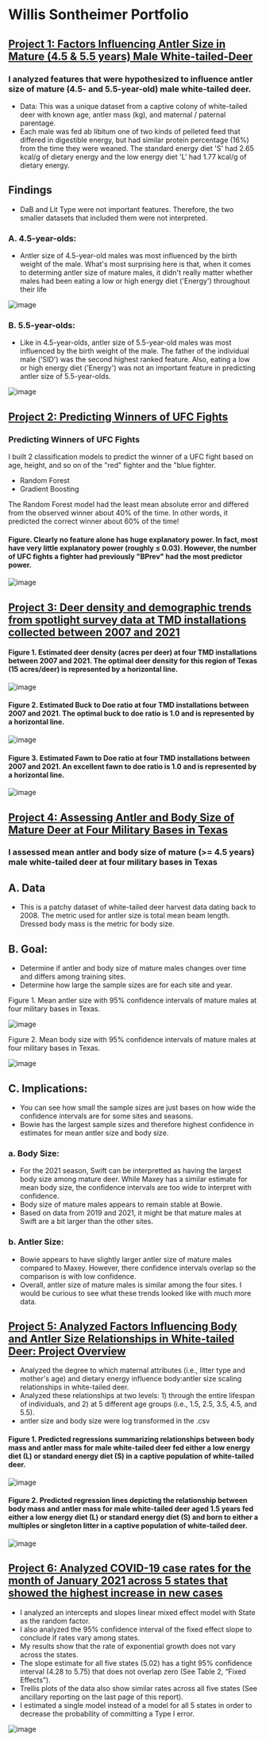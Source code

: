 # Willis Sontheimer Portfolio

## [Project 1: Factors Influencing Antler Size in Mature (4.5 & 5.5 years) Male White-tailed-Deer](https://github.com/sont5413/Predictors-of-Antler-Size-in-Mature-4.5-5.5-White-tailed-Deer)
### I analyzed features that were hypothesized to influence antler size of mature (4.5- and 5.5-year-old) male white-tailed deer.
* Data: This was a unique dataset from a captive colony of white-tailed deer with known age, antler mass (kg), and maternal / paternal parentage.
* Each male was fed ab libitum one of two kinds of pelleted feed that differed in digestible energy, but had similar protein percentage (16%) from the time they were weaned. The standard energy diet 'S' had 2.65 kcal/g of dietary energy and the low energy diet 'L' had 1.77 kcal/g of dietary energy.

## Findings
* DaB and Lit Type were not important features. Therefore, the two smaller datasets that included them were not interpreted.

### A. 4.5-year-olds:
* Antler size of 4.5-year-old males was most influenced by the birth weight of the male. What's most surprising here is that, when it comes to determing antler size of mature males, it didn't really matter whether males had been eating a low or high energy diet ('Energy') throughout their life

![image](https://user-images.githubusercontent.com/95881308/174356911-32e0dcf2-3de1-4c5f-97c4-1eacf9ea46f6.png)

### B. 5.5-year-olds: 
* Like in 4.5-year-olds, antler size of 5.5-year-old males was most influenced by the birth weight of the male. The father of the individual male ('SID') was the second highest ranked feature. Also, eating a low or high energy diet ('Energy') was not an important feature in predicting antler size of 5.5-year-olds.

![image](https://user-images.githubusercontent.com/95881308/174356922-f911d2bd-3fa6-4241-b419-e0aa2b9bc340.png)


## [Project 2: Predicting Winners of UFC Fights](https://github.com/sont5413/UFC-Fight-Data)
### Predicting Winners of UFC Fights
I built 2 classification models to predict the winner of a UFC fight based on age, height, and so on of the "red" fighter and the "blue fighter.
* Random Forest 
* Gradient Boosting

The Random Forest  model had the least mean absolute error and differed from the observed winner about 40% of the time.  In other words, it predicted the correct winner about 60% of the time!


#### Figure. Clearly no feature alone has huge explanatory power. In fact, most have very little explanatory power (roughly ≤ 0.03). However, the number of UFC fights a fighter had previously "BPrev" had the most predictor power.

![image](https://user-images.githubusercontent.com/95881308/177015092-8a2329ed-2c68-43e5-9e70-3e13c80a5441.png)

## [Project 3: Deer density and demographic trends from spotlight survey data at TMD installations collected between 2007 and 2021](https://github.com/sont5413/TMD-Deer-Demographics-From-Past-Surveys)

#### Figure 1. Estimated deer density (acres per deer) at four TMD installations between 2007 and 2021.  The optimal deer density for this region of Texas (15 acres/deer) is represented by a horizontal line.
![image](https://user-images.githubusercontent.com/95881308/179097714-b0b64a36-6ae8-43b8-bbf8-9f03ecb779f5.png)

#### Figure 2. Estimated Buck to Doe ratio at four TMD installations between 2007 and 2021.  The optimal buck to doe ratio is 1.0 and is represented by a horizontal line.
![image](https://user-images.githubusercontent.com/95881308/179098076-713689e1-9e88-4076-a5e5-9b1ce700198f.png)

#### Figure 3. Estimated Fawn to Doe ratio at four TMD installations between 2007 and 2021.  An excellent fawn to doe ratio is 1.0 and is represented by a horizontal line.
![image](https://user-images.githubusercontent.com/95881308/179098087-43ffa255-f0ad-4806-89e9-940958627b92.png)

## [Project 4: Assessing Antler and Body Size of Mature Deer at Four Military Bases in Texas](https://github.com/sont5413/Deer-Herd-Characteristics---TMD)
### I assessed mean antler and body size of mature (>= 4.5 years) male white-tailed deer at four military bases in Texas

## A. Data
* This is a patchy dataset of white-tailed deer harvest data dating back to 2008. The metric used for antler size is total mean beam length.  Dressed body mass is the metric for body size.

## B. Goal:
* Determine if antler and body size of mature males changes over time and differs among training sites.
* Determine how large the sample sizes are for each site and year.

Figure 1. Mean antler size with 95% confidence intervals of mature males at four military bases in Texas.

![image](https://user-images.githubusercontent.com/95881308/174489405-4d3a9d69-c965-4c0b-9aae-a2ef57d13605.png)

Figure 2. Mean body size with 95% confidence intervals of mature males at four military bases in Texas.

![image](https://user-images.githubusercontent.com/95881308/174489428-a63b8603-41ce-46ea-9fa7-a39e23147b0e.png)

## C. Implications:
* You can see how small the sample sizes are just bases on how wide the confidence intervals are for some sites and seasons.
* Bowie has the largest sample sizes and therefore highest confidence in estimates for mean antler size and body size.

### a. Body Size:
* For the 2021 season, Swift can be interpretted as having the largest body size among mature deer.  While Maxey has a similar estimate for mean body size, the confidence intervals are too wide to interpret with confidence.
* Body size of mature males appears to remain stable at Bowie.
* Based on data from 2019 and 2021, it might be that mature males at Swift are a bit larger than the other sites.

### b. Antler Size:
* Bowie appears to have slightly larger antler size of mature males compared to Maxey.  However, there confidence intervals overlap so the comparison is with low confidence.
* Overall, antler size of mature males is similar among the four sites. I would be curious to see what these trends looked like with much more data.


## [Project 5: Analyzed Factors Influencing Body and Antler Size Relationships in White-tailed Deer: Project Overview](https://github.com/sont5413/Deer-scaling-relationships)
* Analyzed the degree to which maternal attributes (i.e., litter type and mother's age) and dietary energy influence body:antler size scaling relationships in white-tailed deer.
* Analyzed these relationships at two levels: 1) through the entire lifespan of individuals, and 2) at 5 different age groups (i.e., 1.5, 2.5, 3.5, 4.5, and 5.5).
* antler size and body size were log transformed in the .csv


#### Figure 1. Predicted regressions summarizing relationships between body mass and antler mass for male white-tailed deer fed either a low energy diet (L) or standard energy diet (S) in a captive population of white-tailed deer.
![image](https://user-images.githubusercontent.com/95881308/150654752-fd61734b-f805-4ac9-9022-4ad25e9c69da.png)


#### Figure 2. Predicted regression lines depicting the relationship between body mass and antler mass for male white-tailed deer aged 1.5 years fed either a low energy diet (L) or standard energy diet (S) and born to either a multiples or singleton litter in a captive population of white-tailed deer.
![image](https://user-images.githubusercontent.com/95881308/150654947-df38b97f-eae9-449f-9668-426da6bee2ed.png)



## [Project 6: Analyzed COVID-19 case rates for the month of January 2021 across 5 states that showed the highest increase in new cases](https://github.com/sont5413/CovidCasesJAN21)
* I analyzed an intercepts and slopes linear mixed effect model with State as the random factor.
* I also analyzed the 95% confidence interval of the fixed effect slope to conclude if rates vary among states. 
* My results show that the rate of exponential growth does not vary across the states. 
* The slope estimate for all five states (5.02) has a tight 95% confidence interval (4.28 to 5.75) that does not overlap zero (See Table 2, “Fixed Effects”).  
* Trellis plots of the data also show similar rates across all five states (See ancillary reporting on the last page of this report).
* I estimated a single model instead of a model for all 5 states in order to decrease the probability of committing a Type I error.

![image](https://user-images.githubusercontent.com/95881308/150697008-2fa3e27e-3c78-405d-b9a2-dc4bfdb85ea2.png)


